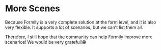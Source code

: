 # More Scenes

Because Formily is a very complete solution at the form level, and it is also very flexible. It supports a lot of scenarios, but we can't list them all.

Therefore, I still hope that the community can help Formily improve more scenarios! We would be very grateful!😀


